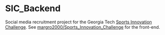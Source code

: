 # SIC_Backend

Social media recruitment project for the Georgia Tech [Sports Innovation Challenge](https://gtsportschallenge.devpost.com/). See [margro2000/Sports_Innovation_Challenge](https://github.com/margro2000/Sports_Innovation_Challenge) for the front-end.
